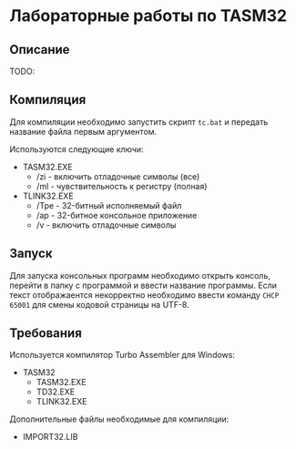 # Лабораторные работы по TASM32

## Описание

TODO:

## Компиляция

Для компиляции необходимо запустить скрипт `tc.bat` и передать название файла первым аргументом.

Используются следующие ключи:
- TASM32.EXE
  - /zi - включить отладочные символы (все)
  - /ml - чувствительность к регистру (полная)
- TLINK32.EXE
  - /Tpe - 32-битный исполняемый файл
  - /ap - 32-битное консольное приложение
  - /v - включить отладочные символы

## Запуск

Для запуска консольных программ необходимо открыть консоль, перейти в папку с программой и ввести название программы. Если текст отображаентся некорректно необходимо ввести команду `CHCP 65001` для смены кодовой страницы на UTF-8.

## Требования

Используется компилятор Turbo Assembler для Windows:
- TASM32
  - TASM32.EXE
  - TD32.EXE
  - TLINK32.EXE

Дополнительные файлы необходимые для компиляции:
- IMPORT32.LIB
